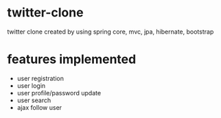 # twitter-clone
twitter clone created by using spring core, mvc, jpa, hibernate, bootstrap

# features implemented
- user registration
- user login
- user profile/password update
- user search
- ajax follow user
